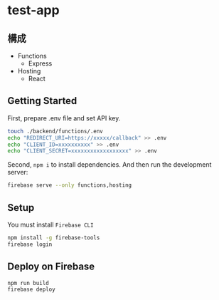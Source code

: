 # test-app

## 構成
- Functions
    - Express
- Hosting
    - React


## Getting Started

First, prepare .env file and set API key.
```sh
touch ./backend/functions/.env
echo "REDIRECT_URI=https://xxxxx/callback" >> .env
echo "CLIENT_ID=xxxxxxxxxx" >> .env
echo "CLIENT_SECRET=xxxxxxxxxxxxxxxxxx" >> .env
```
Second, `npm i` to install dependencies.
And then run the development server:
```sh
firebase serve --only functions,hosting
```

## Setup
You must install `Firebase CLI`
```sh
npm install -g firebase-tools
firebase login
```

## Deploy on Firebase
```sh
npm run build
firebase deploy
```
